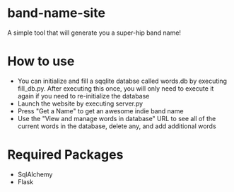 # band-name-site
A simple tool that will generate you a super-hip band name!

# How to use
* You can initialize and fill a sqqlite databse called words.db by executing fill_db.py. After executing this once, you 
  will only need to execute it again if you need to re-initialize the database
* Launch the website by executing server.py
* Press "Get a Name" to get an awesome indie band name
* Use the "View and manage words in database" URL to see all of the current words in the database, delete any, and add additional words

# Required Packages
* SqlAlchemy
* Flask